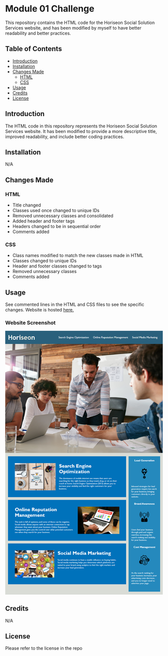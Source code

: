 # Module 01 Challenge

This repository contains the HTML code for the Horiseon Social Solution Services website, and has been modified by myself to have better readability and better practices.

## Table of Contents

- [Introduction](#introduction)
- [Installation](#installation)
- [Changes Made](#changes-made)
  - [HTML](#html)
  - [CSS](#css)
- [Usage](#usage)
- [Credits](#credits)
- [License](#license)

## Introduction

The HTML code in this repository represents the Horiseon Social Solution Services website. It has been modified to provide a more descriptive title, improved readability, and include better coding practices.

## Installation

N/A

## Changes Made

### HTML

- Title changed
- Classes used once changed to unique IDs
- Removed unnecessary classes and consolidated
- Added header and footer tags
- Headers changed to be in sequential order
- Comments added

### CSS

- Class names modified to match the new classes made in HTML
- Classes changed to unique IDs
- Header and footer classes changed to tags
- Removed unnecessary classes
- Comments added

## Usage

See commented lines in the HTML and CSS files to see the specific changes. Website is hosted [here.](https://nephh.github.io/module-01-challenge)

### Website Screenshot

![Alt Text](./assets/images/01-html-css-git-homework-demo.png "website screenshot")

## Credits

N/A

## License

Please refer to the license in the repo
